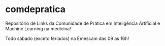 # comdepratica
Repositório de Links da Comunidade de Prática em Inteligência Artificial e Machine Learning na medicina!

Todo sábado (exceto feriados)
na Emescam
das 09 as 16h!
